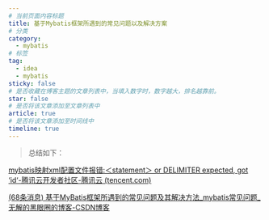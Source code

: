 ```yaml
---
# 当前页面内容标题
title: 基于Mybatis框架所遇到的常见问题以及解决方案
# 分类
category:
  - mybatis
# 标签
tag: 
  - idea
  - mybatis
sticky: false
# 是否收藏在博客主题的文章列表中，当填入数字时，数字越大，排名越靠前。
star: false
# 是否将该文章添加至文章列表中
article: true
# 是否将该文章添加至时间线中
timeline: true
---
```


> 总结如下：

[mybatis映射xml配置文件报错:＜statement＞ or DELIMITER expected, got ‘id‘-腾讯云开发者社区-腾讯云 (tencent.com)](https://cloud.tencent.com/developer/article/1791365)

[(68条消息) 基于MyBatis框架所遇到的常见问题及其解决方法_mybatis常见问题_无解的黑眼圈的博客-CSDN博客](https://blog.csdn.net/weixin_49187233/article/details/126372533)


